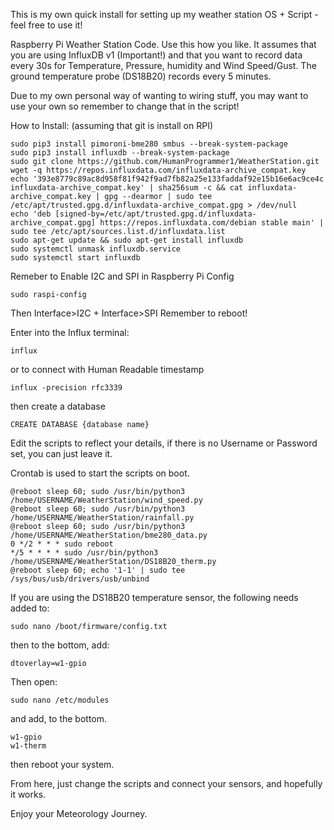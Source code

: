 This is my own quick install for setting up my weather station OS + Script - feel free to use it!

Raspberry Pi Weather Station Code. Use this how you like. It assumes that you are using InfluxDB v1 (Important!) and that you want to record data every 30s for Temperature, Pressure, humidity and Wind Speed/Gust. The ground temperature probe (DS18B20) records every 5 minutes. 

Due to my own personal way of wanting to wiring stuff, you may want to use your own so remember to change that in the script!

How to Install: (assuming that git is install on RPI)
```
sudo pip3 install pimoroni-bme280 smbus --break-system-package
sudo pip3 install influxdb --break-system-package
sudo git clone https://github.com/HumanProgrammer1/WeatherStation.git
wget -q https://repos.influxdata.com/influxdata-archive_compat.key
echo '393e8779c89ac8d958f81f942f9ad7fb82a25e133faddaf92e15b16e6ac9ce4c influxdata-archive_compat.key' | sha256sum -c && cat influxdata-archive_compat.key | gpg --dearmor | sudo tee /etc/apt/trusted.gpg.d/influxdata-archive_compat.gpg > /dev/null
echo 'deb [signed-by=/etc/apt/trusted.gpg.d/influxdata-archive_compat.gpg] https://repos.influxdata.com/debian stable main' | sudo tee /etc/apt/sources.list.d/influxdata.list
sudo apt-get update && sudo apt-get install influxdb
sudo systemctl unmask influxdb.service
sudo systemctl start influxdb
```
Remeber to Enable I2C and SPI in Raspberry Pi Config
```
sudo raspi-config
```
Then Interface>I2C + Interface>SPI
Remember to reboot!

Enter into the Influx terminal: 
```
influx
```
or to connect with Human Readable timestamp 
```
influx -precision rfc3339
```
then create a database
```
CREATE DATABASE {database name}
```
Edit the scripts to reflect your details, if there is no Username or Password set, you can just leave it. 

Crontab is used to start the scripts on boot. 
```
@reboot sleep 60; sudo /usr/bin/python3 /home/USERNAME/WeatherStation/wind_speed.py
@reboot sleep 60; sudo /usr/bin/python3 /home/USERNAME/WeatherStation/rainfall.py
@reboot sleep 60; sudo /usr/bin/python3 /home/USERNAME/WeatherStation/bme280_data.py
0 */2 * * * sudo reboot
*/5 * * * * sudo /usr/bin/python3 /home/USERNAME/WeatherStation/DS18B20_therm.py
@reboot sleep 60; echo '1-1' | sudo tee /sys/bus/usb/drivers/usb/unbind
```

If you are using the DS18B20 temperature sensor, the following needs added to: 
```
sudo nano /boot/firmware/config.txt
```
then to the bottom, add: 
```
dtoverlay=w1-gpio
```
Then open: 
```
sudo nano /etc/modules
```
and add, to the bottom. 
```
w1-gpio
w1-therm
```
then reboot your system. 

From here, just change the scripts and connect your sensors, and hopefully it works. 

Enjoy your Meteorology Journey. 
